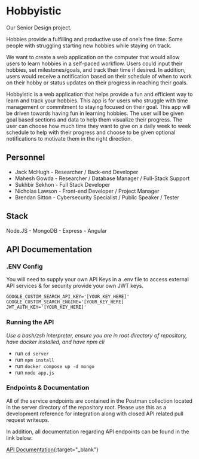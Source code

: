 # Hobbyistic 

Our Senior Design project.

Hobbies provide a fulfilling and productive use of one’s free time. Some people with struggling starting new hobbies while staying on track. 

We want to create a web application on the computer that would allow users to learn hobbies in a self-paced workflow. Users could input their hobbies, set milestones/goals, and track their time if desired. In addition, users would receive a notification based on their schedule of when to work on their hobby or status updates on their progress in reaching their goals. 

Hobbyistic is a web application that helps provide a fun and efficient way to learn and track your hobbies. This app is for users who struggle with time management or commitment to staying focused on their goal. This app will be driven towards having fun in learning hobbies. The user will be given goal based sections and data to help them visualize their progress. The user can choose how much time they want to give on a daily week to week schedule to help with their progress and choose to be given optional notifications to motivate them in the right direction.

## Personnel
* Jack McHugh - Researcher / Back-end Developer
* Mahesh Gowda - Researcher / Database Manager / Full-Stack Support
* Sukhbir Sekhon - Full Stack Developer
* Nicholas Lawson - Front-end Developer / Project Manager
* Brendan Sitton - Cybersecurity Specialist / Public Speaker / Tester

## Stack
Node.JS - MongoDB - Express - Angular

## API Documementation

### .ENV Config

You will need to supply your own API Keys in a .env file to access external API services & for security provide your own JWT keys.

```
GOOGLE_CUSTOM_SEARCH_API_KEY='[YOUR_KEY_HERE]'
GOOGLE_CUSTOM_SEARCH_ENGINE='[YOUR_KEY_HERE]
JWT_AUTH_KEY='[YOUR_KEY_HERE]'
```

### Running the API

*Use a bash/zsh interpreter, ensure you are in root directory of repository, have docker installed, and have npm cli*

- run `cd server`
- run `npm install`
- run `docker compose up -d mongo`
- run `node app.js`

### Endpoints & Documentation

All of the service endpoints are contained in the Postman collection located in the server directory of the repository root. Please use this as a development reference for integration along with closed API related pull request writeups.

In addition, all documentation regarding API endpoints can be found in the link below:

[API Documentation](https://documenter.getpostman.com/view/23759085/2s93CHuF8e){:target="_blank"}


